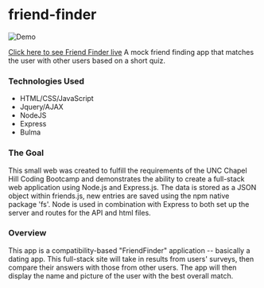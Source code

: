 # friend-finder

![Demo](https://github.com/clairestolp/friend-finder/blob/master/demo.gif?raw=true)

[Click here to see Friend Finder live](https://agile-shelf-41464.herokuapp.com/ "Friend Finder")
A mock friend finding app that matches the user with other users based on a short quiz.

### Technologies Used
* HTML/CSS/JavaScript
* Jquery/AJAX
* NodeJS
* Express
* Bulma

### The Goal
This small web was created to fulfill the requirements of the UNC Chapel Hill Coding Bootcamp and demonstrates the ability to create a full-stack web application using Node.js and Express.js. The data is stored as a JSON object within friends.js, new entries are saved using the npm native package 'fs'. Node is used in combination with Express to both set up the server and routes for the API and html files. 

### Overview

This app is a compatibility-based "FriendFinder" application -- basically a dating app. This full-stack site will take in results from users' surveys, then compare their answers with those from other users. The app will then display the name and picture of the user with the best overall match. 
